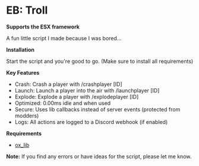 # EB: Troll


**Supports the ESX framework**

A fun little script I made because I was bored...

**Installation**

Start the script and you're good to go. (Make sure to install all requirements)

**Key Features**

* Crash: Crash a player with /crashplayer [ID]
* Launch: Launch a player into the air with /launchplayer [ID]
* Explode: Explode a player with /explodeplayer [ID]
* Optimized: 0.00ms idle and when used
* Secure: Uses lib callbacks instead of server events (protected from modders)
* Logs: All actions are logged to a Discord webhook (if enabled)

**Requirements**

* [ox_lib](https://github.com/overextended/ox_lib/releases/)

**Note:** If you find any errors or have ideas for the script, please let me know.
